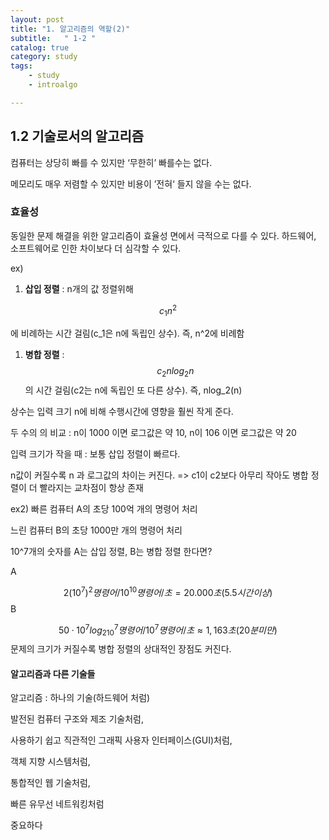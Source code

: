 ```yaml
---
layout: post
title: "1. 알고리즘의 역할(2)"
subtitle:   " 1-2 "
catalog: true
category: study
tags:
    - study
    - introalgo

---
```


## 1.2 기술로서의 알고리즘

 컴퓨터는 상당히 빠를 수 있지만 ‘무한히’ 빠를수는 없다.

 메모리도 매우 저렴할 수 있지만 비용이 ’전혀‘ 들지 않을 수는 없다.

 

###  효율성

동일한 문제 해결을 위한 알고리즘이 효율성 면에서 극적으로 다를 수 있다. 하드웨어, 소프트웨어로 인한 차이보다 더 심각할 수 있다.

 

ex) 

1. **삽입 정렬** : n개의 값 정렬위해

$$
c_1n^2
$$

에 비례하는 시간 걸림(c_1은 n에 독립인 상수). 즉, n^2에 비례함

1. **병합 정렬** :
    $$
    c_2nlog_2n
    $$
     의 시간 걸림(c2는 n에 독립인 또 다른 상수). 즉, nlog_2(n)

 

 상수는 입력 크기 n에 비해 수행시간에 영향을 훨씬 작게 준다.



 두 수의 의 비교 : n이 1000 이면 로그값은 약 10, n이 106 이면 로그값은 약 20

 입력 크기가 작을 때 : 보통 삽입 정렬이 빠르다.

n값이 커질수록 n 과 로그값의 차이는 커진다. => c1이 c2보다 아무리 작아도 병합 정렬이 더 빨라지는 교차점이 항상 존재

 

ex2) 빠른 컴퓨터 A의 초당 100억 개의 명령어 처리

 느린 컴퓨터 B의 초당 1000만 개의 명령어 처리

10^7개의 숫자를 A는 삽입 정렬, B는 병합 정렬 한다면?

A

$$
2(10^7)^2명령어/10^{10}명령어/초 = 20.000초(5.5시간 이상)
$$
B

$$
50·10^7log_210^7명령어/10^7명령어/초 ≈ 1,163초(20분 미만)
$$
 문제의 크기가 커질수록 병합 정렬의 상대적인 장점도 커진다.

 

####  알고리즘과 다른 기술들

 

 알고리즘 : 하나의 기술(하드웨어 처럼)

 

 발전된 컴퓨터 구조와 제조 기술처럼,

 사용하기 쉽고 직관적인 그래픽 사용자 인터페이스(GUI)처럼,

 객체 지향 시스템처럼,

 통합적인 웹 기술처럼,

 빠른 유무선 네트워킹처럼

 

중요하다